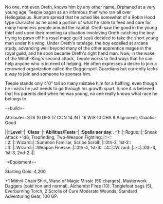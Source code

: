 No one, not even Oreth, knows him by any other name.  Orphaned at a very young age, Teeple bagan as an infamous thief who ran all over Heliogabalus.  Rumors spread that he acted like somewhat of a Robin Hood type character as he used a portion of what he stole to feed and care for many homeless people around the capital.  Oreth saw the good in the young thief and upon their meeting (a situation involoving Oreth catching the boy trying to pawn off his royal mage guild seal) decided to take the short young man under his wing.  Under Oreth's tutelage, the boy excelled at arcane study, advancing well beyond many of the other apprentice mages in the royal guild, and he soon became Oreth's right hand man.  Now, in the wake of the Witch-King's second attack, Teeple works to find ways that he can help anyone who is in need of helping.  He often expresses a desire to join a renowned organization called the Daggerspell Guardians but currently lacks a way to join and someone to sponsor him.

Teeple stands only 4'0&quot; tall so many mistake him for a halfling, even though he insists he just needs to go through his growth spurt.  Since it is believed that his parents died when he was young, no one really knows what race he belongs to.

-=build=-

Attributes: STR 10 DEX 17 CON 14 INT 16 WIS 10 CHA 8  Alignment: Chaotic-Good

||::__Level__::|::__Class__::|::__Abilities/Feats__::|::__Spells per day__::
::1::|::Rogue::|::Sneak Attack +1d6, Trapfinding, Two-Weapon Fighting::|::-::
::2::|::Wizard::|::Summon Familiar, Scribe Scroll::|::0th-3, 1st-2::
::3::|::Wizard::|::Weapon Finesse::|::0th-4, 1st-3::
::4::|::Wizard::|::-::|::0th-4, 1st-3, 2nd-2::||

-=Equipment=-

Starting Gold: 4,200

+1 Mithril Chain Shirt, Wand of Magic Missle (50 charges), Masterwork Daggers (cold iron and normal), Alchemist Fires (10), Tanglefoot bags (5), Everburning Torch, 2 Scrolls of Cure Moderate Wounds, Standard Adventuring Gear, 100 GP.
